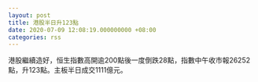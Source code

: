 ```yaml
---
layout: post
title: 港股半日升123點
date: 2020-07-09 12:08:19.000000000 +08:00
categories: rss
---
```


港股繼續造好，恒生指數高開逾200點後一度倒跌28點，指數中午收市報26252點，升123點。主板半日成交1111億元。

